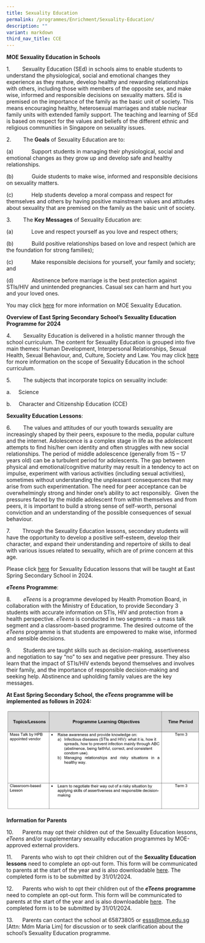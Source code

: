 ```yaml
---
title: Sexuality Education
permalink: /programmes/Enrichment/Sexuality-Education/
description: ""
variant: markdown
third_nav_title: CCE
---
```

**MOE Sexuality Education in Schools**

1.        Sexuality Education (SEd) in schools aims to enable students to understand the physiological, social and emotional changes they experience as they mature, develop healthy and rewarding relationships with others, including those with members of the opposite sex, and make wise, informed and responsible decisions on sexuality matters. SEd is premised on the importance of the family as the basic unit of society. This means encouraging healthy, heterosexual marriages and stable nuclear family units with extended family support. The teaching and learning of SEd is based on respect for the values and beliefs of the different ethnic and religious communities in Singapore on sexuality issues.


2.        The **Goals** of Sexuality Education are to:

(a)            Support students in managing their physiological, social and emotional changes as they grow up and develop safe and healthy relationships.

(b)            Guide students to make wise, informed and responsible decisions on sexuality matters.

(c)            Help students develop a moral compass and respect for themselves and others by having positive mainstream values and attitudes about sexuality that are premised on the family as the basic unit of society.

3.        The **Key Messages** of Sexuality Education are:

(a)            Love and respect yourself as you love and respect others;

(b)            Build positive relationships based on love and respect (which are the foundation for strong families);

(c)            Make responsible decisions for yourself, your family and society; and

(d)            Abstinence before marriage is the best protection against STIs/HIV and unintended pregnancies. Casual sex can harm and hurt you and your loved ones.

You may click [here](https://go.gov.sg/moe-sexuality-education) for more information on MOE Sexuality Education.

**Overview of East Spring Secondary** **School’s** **Sexuality Education Programme for 2024**

4.        Sexuality Education is delivered in a holistic manner through the school curriculum. The content for Sexuality Education is grouped into five main themes: Human Development, Interpersonal Relationships, Sexual Health, Sexual Behaviour, and, Culture, Society and Law. You may click [here](https://go.gov.sg/moe-sexuality-education-scope) for more information on the scope of Sexuality Education in the school curriculum.

5.        The subjects that incorporate topics on sexuality include:

a.     Science

b.     Character and Citizenship Education (CCE)

**Sexuality Education Lessons**:

6.        The values and attitudes of our youth towards sexuality are increasingly shaped by their peers, exposure to the media, popular culture and the internet. Adolescence is a complex stage in life as the adolescent attempts to find his/her own identity and often struggles with new social relationships. The period of middle adolescence (generally from 15 – 17 years old) can be a turbulent period for adolescents. The gap between physical and emotional/cognitive maturity may result in a tendency to act on impulse, experiment with various activities (including sexual activities), sometimes without understanding the unpleasant consequences that may arise from such experimentation. The need for peer acceptance can be overwhelmingly strong and hinder one’s ability to act responsibly.  Given the pressures faced by the middle adolescent from within themselves and from peers, it is important to build a strong sense of self-worth, personal conviction and an understanding of the possible consequences of sexual behaviour.

7.        Through the Sexuality Education lessons, secondary students will have the opportunity to develop a positive self-esteem, develop their character, and expand their understanding and repertoire of skills to deal with various issues related to sexuality, which are of prime concern at this age.

Please click [here](/files/2024/2024_SeD_Curriculum.pdf) for Sexuality Education lessons that will be taught at East Spring Secondary School in 2024.

**_eTeens_** **Programme**:

8.        _eTeens_ is a programme developed by Health Promotion Board, in collaboration with the Ministry of Education, to provide Secondary 3 students with accurate information on STIs, HIV and protection from a health perspective. _eTeens_ is conducted in two segments – a mass talk segment and a classroom-based programme. The desired outcome of the _eTeens_ programme is that students are empowered to make wise, informed and sensible decisions.

9.        Students are taught skills such as decision-making, assertiveness and negotiation to say “no” to sex and negative peer pressure. They also learn that the impact of STIs/HIV extends beyond themselves and involves their family, and the importance of responsible decision-making and seeking help. Abstinence and upholding family values are the key messages.

**At East Spring Secondary School, the _eTeens_ programme will be implemented as follows in 2024:**

![](/images/2024/eTeens_programmes_table_v1.jpg)

**Information for Parents**

10.      Parents may opt their children out of the Sexuality Education lessons, _eTeens_ and/or supplementary sexuality education programmes by MOE-approved external providers.

11.      Parents who wish to opt their children out of the **Sexuality Education lessons** need to complete an opt-out form. This form will be communicated to parents at the start of the year and is also downloadable [here](/files/2024/Annex_A___SeD_Opt_Out_Form.pdf). The completed form is to be submitted by 31/01/2024.

12.      Parents who wish to opt their children out of the **_eTeens_** **programme** need to complete an opt-out form. This form will be communicated to parents at the start of the year and is also downloadable [here](/files/2024/Annex_B___E_teens_opt_out_form.pdf).  The completed form is to be submitted by 31/01/2024.

13.      Parents can contact the school at 65873805 or [esss@moe.edu.sg](mailto:esss@moe.edu.sg) \[Attn: Mdm Maria Lim\] for discussion or to seek clarification about the school’s Sexuality Education programme.